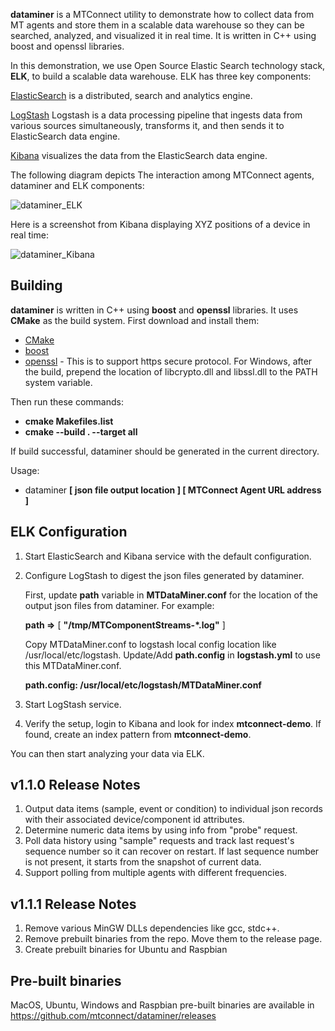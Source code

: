 
**dataminer** is a MTConnect utility to demonstrate how to collect data from MT agents and store them in a scalable data warehouse so they can be searched, analyzed, and visualized it in real time. It is written in C++ using boost and openssl libraries. 

In this demonstration, we use Open Source Elastic Search technology stack, **ELK**, to build a scalable data warehouse. ELK has three key components: 

[ElasticSearch](https://www.elastic.co/products/elasticsearch) is a distributed, search and analytics engine.

[LogStash](https://www.elastic.co/products/logstash) Logstash is a data processing pipeline that ingests data from various sources simultaneously, transforms it, and then sends it to ElasticSearch data engine.

[Kibana](https://www.elastic.co/products/kibana) visualizes the data from the ElasticSearch data engine. 

The following diagram depicts The interaction among MTConnect agents, dataminer and ELK components:

![dataminer_ELK](https://user-images.githubusercontent.com/34289248/61575977-5b90c800-aa88-11e9-8f52-06bd5d01215d.png)

Here is a screenshot from Kibana displaying XYZ positions of a device in real time:

![dataminer_Kibana](https://user-images.githubusercontent.com/34289248/61575981-6c413e00-aa88-11e9-8cc7-4c40bc06df43.png)


Building
-------

**dataminer** is written in C++ using **boost** and **openssl** libraries. It uses **CMake** as the build system. First download and install them:

- [CMake](https://cmake.org)
- [boost](https://www.boost.org)
- [openssl](https://www.openssl.org) - This is to support https secure protocol. For Windows, after the build, prepend the location of libcrypto.dll and libssl.dll to the PATH system variable.

Then run these commands:

- **cmake Makefiles.list**
- **cmake --build . --target all**

If build successful, dataminer should be generated in the current directory.

Usage:

- dataminer **[ json file output location ] [ MTConnect Agent URL address ]**

ELK Configuration
-------

1. Start ElasticSearch and Kibana service with the default configuration. 

2. Configure LogStash to digest the json files generated by dataminer. 

    First, update **path** variable in **MTDataMiner.conf** for the location of the output json files from dataminer. For example:

    **path =>** [ **"/tmp/MTComponentStreams-*.log"** ]

    Copy MTDataMiner.conf to logstash local config location like /usr/local/etc/logstash. Update/Add **path.config** in **logstash.yml** to use this MTDataMiner.conf.

    **path.config: /usr/local/etc/logstash/MTDataMiner.conf**

3. Start LogStash service.

4. Verify the setup, login to Kibana and look for index **mtconnect-demo**. If found, create an index pattern from **mtconnect-demo**. 

You can then start analyzing your data via ELK.

v1.1.0 Release Notes
-------
1. Output data items (sample, event or condition) to individual json records with their associated device/component id attributes.
2. Determine numeric data items by using info from "probe" request.
3. Poll data history using "sample" requests and track last request's sequence number so it can recover on restart. If last sequence number is not present, it starts from the snapshot of current data.
4. Support polling from multiple agents with different frequencies. 

v1.1.1 Release Notes
-------
1. Remove various MinGW DLLs dependencies like gcc, stdc++.
2. Remove prebuilt binaries from the repo. Move them to the release page.
3. Create prebuilt binaries for Ubuntu and Raspbian

Pre-built binaries
-------

MacOS, Ubuntu, Windows and Raspbian pre-built binaries are available in 
https://github.com/mtconnect/dataminer/releases
